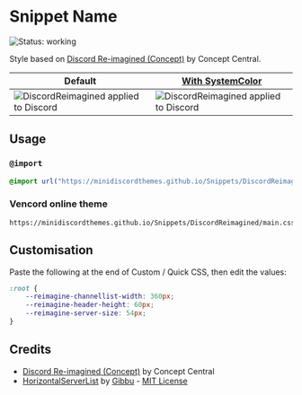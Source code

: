 

[preview]: https://minidiscordthemes.github.io/Snippets/DiscordReimagined/preview.avif
[previewColor]: https://minidiscordthemes.github.io/Snippets/DiscordReimagined/previewColor.avif
[SystemColor]: https://github.com/MiniDiscordThemes/SystemColor

# Snippet Name
![Status: working](https://img.shields.io/badge/status-working-green?style=flat-square)

Style based on [Discord Re-imagined (Concept)](https://www.youtube.com/watch?v=7gyZyg3jC2w) by Concept Central.

| Default                                          | [With SystemColor][SystemColor]                       |
| ------------------------------------------------ | ----------------------------------------------------- |
| ![DiscordReimagined applied to Discord][preview] | ![DiscordReimagined applied to Discord][previewColor] |

## Usage
### `@import`
```css
@import url("https://minidiscordthemes.github.io/Snippets/DiscordReimagined/main.css");
```
<!-- ### Replugged automatic theme
[Install now](https://replugged.dev/install?identifier=net.saltssaumure.DiscordReimagined)
### Replugged manual theme
[Download now](https://github.com/MiniDiscordThemes/Snippets/releases/latest/download/net.saltssaumure.DiscordReimagined.asar) -->
### Vencord online theme
```
https://minidiscordthemes.github.io/Snippets/DiscordReimagined/main.css
```

## Customisation
Paste the following at the end of Custom / Quick CSS, then edit the values:
```css
:root {
    --reimagine-channellist-width: 360px;
    --reimagine-header-height: 60px;
    --reimagine-server-size: 54px;
}
```

## Credits
- [Discord Re-imagined (Concept)](https://www.youtube.com/watch?v=7gyZyg3jC2w) by Concept Central
- [HorizontalServerList](https://github.com/DiscordStyles/HorizontalServerList) by [Gibbu](https://github.com/Gibbu) - [MIT License](https://github.com/DiscordStyles/HorizontalServerList/blob/master/LICENSE.md)